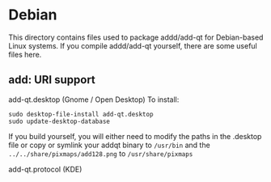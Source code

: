 
Debian
====================
This directory contains files used to package addd/add-qt
for Debian-based Linux systems. If you compile addd/add-qt yourself, there are some useful files here.

## add: URI support ##


add-qt.desktop  (Gnome / Open Desktop)
To install:

	sudo desktop-file-install add-qt.desktop
	sudo update-desktop-database

If you build yourself, you will either need to modify the paths in
the .desktop file or copy or symlink your addqt binary to `/usr/bin`
and the `../../share/pixmaps/add128.png` to `/usr/share/pixmaps`

add-qt.protocol (KDE)

